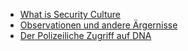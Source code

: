 - [What is Security Culture](https://de.crimethinc.com/2004/11/01/what-is-security-culture)
- [Observationen und andere Ärgernisse](https://librifelis.noblogs.org/post/2022/03/04/broschure-observationen-und-andere-argernisse/)
- [Der Polizeiliche Zugriff auf DNA](https://shop.gen-ethisches-netzwerk.de/broschuere/41-der-polizeiliche-zugriff-auf-dna.html)
